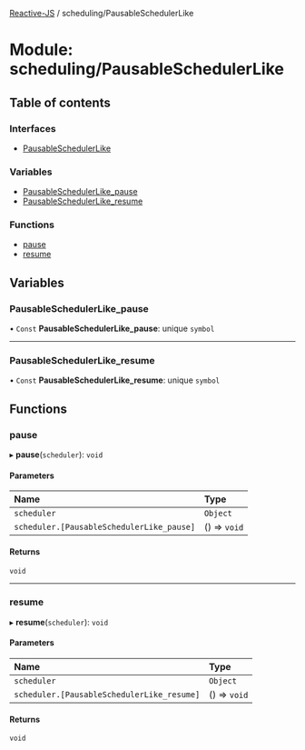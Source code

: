 [Reactive-JS](../README.md) / scheduling/PausableSchedulerLike

# Module: scheduling/PausableSchedulerLike

## Table of contents

### Interfaces

- [PausableSchedulerLike](../interfaces/scheduling_PausableSchedulerLike.PausableSchedulerLike.md)

### Variables

- [PausableSchedulerLike\_pause](scheduling_PausableSchedulerLike.md#pausableschedulerlike_pause)
- [PausableSchedulerLike\_resume](scheduling_PausableSchedulerLike.md#pausableschedulerlike_resume)

### Functions

- [pause](scheduling_PausableSchedulerLike.md#pause)
- [resume](scheduling_PausableSchedulerLike.md#resume)

## Variables

### PausableSchedulerLike\_pause

• `Const` **PausableSchedulerLike\_pause**: unique `symbol`

___

### PausableSchedulerLike\_resume

• `Const` **PausableSchedulerLike\_resume**: unique `symbol`

## Functions

### pause

▸ **pause**(`scheduler`): `void`

#### Parameters

| Name | Type |
| :------ | :------ |
| `scheduler` | `Object` |
| `scheduler.[PausableSchedulerLike_pause]` | () => `void` |

#### Returns

`void`

___

### resume

▸ **resume**(`scheduler`): `void`

#### Parameters

| Name | Type |
| :------ | :------ |
| `scheduler` | `Object` |
| `scheduler.[PausableSchedulerLike_resume]` | () => `void` |

#### Returns

`void`
